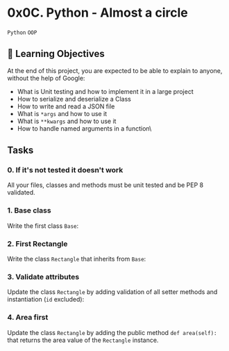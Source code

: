 # 0x0C. Python - Almost a circle
`Python` `OOP`
## :open_book: Learning Objectives
At the end of this project, you are expected to be able to explain to anyone, without the help of Google:
* What is Unit testing and how to implement it in a large project
* How to serialize and deserialize a Class
* How to write and read a JSON file
* What is `*args` and how to use it
* What is `**kwargs` and how to use it
* How to handle named arguments in a function\
## Tasks
### 0. If it's not tested it doesn't work
All your files, classes and methods must be unit tested and be PEP 8 validated.
### 1. Base class
Write the first class `Base`:
### 2. First Rectangle
Write the class `Rectangle` that inherits from `Base`:
### 3. Validate attributes
Update the class `Rectangle` by adding validation of all setter methods and instantiation (`id` excluded):
### 4. Area first
Update the class `Rectangle` by adding the public method `def area(self):` that returns the area value of the `Rectangle` instance.
